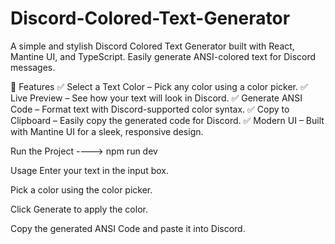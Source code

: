 # Discord-Colored-Text-Generator

A simple and stylish Discord Colored Text Generator built with React, Mantine UI, and TypeScript. Easily generate ANSI-colored text for Discord messages.

🚀 Features
✅ Select a Text Color – Pick any color using a color picker.
✅ Live Preview – See how your text will look in Discord.
✅ Generate ANSI Code – Format text with Discord-supported color syntax.
✅ Copy to Clipboard – Easily copy the generated code for Discord.
✅ Modern UI – Built with Mantine UI for a sleek, responsive design.

  Run the Project
----> npm run dev

Usage
Enter your text in the input box.

Pick a color using the color picker.

Click Generate to apply the color.

Copy the generated ANSI Code and paste it into Discord.
